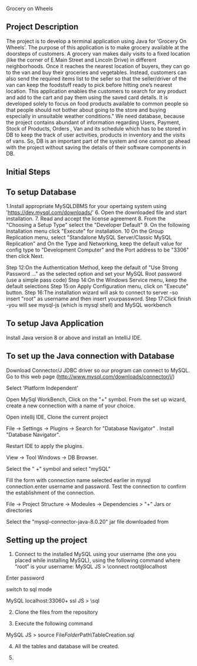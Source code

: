 Grocery on Wheels


Project Description
-----------------------------
The project is to develop a terminal application using Java for ‘Grocery On Wheels’. The purpose of this
application is to make grocery available at the doorsteps of customers. A grocery van makes daily visits
to a fixed location (like the corner of E.Main Street and Lincoln Drive) in different neighborhoods. Once
it reaches the nearest location of buyers, they can go to the van and buy their groceries and vegetables.
Instead, customers can also send the required items list to the seller so that the seller/driver of the van can
keep the foodstuff ready to pick before hitting one’s nearest location.
This application enables the customers to search for any product and add to the cart and pay them using the
saved card details. It is developed solely to focus on food products available to common people so that
people should not bother about going to the store and buying especially in unsuitable weather conditions."
We need database, because the project contains abundant of information regarding Users, Payment, Stock
of Products, Orders , Van and its schedule which has to be stored in DB to keep the track of user activities,
products in inventory and the visits of vans. So, DB is an important part of the system and one cannot go
ahead with the project without saving the details of their software components in DB.

Initial Steps
------------

To setup Database
-------------------
1.Install appropriate MySQLDBMS for your opertaing system using 'https://dev.mysql.com/downloads/'
6. Open the downloaded file and start installation. 
7. Read and accept the license agreement
8. From the "Choosing a Setup Type" select the "Developer Default"
9. On the following Installation menu click "Execute" for installation.
10 On the Group Replication menu, select "Standalone MySQL Server/Classic MySQL Replication" and On the Type and Networking, 
keep the default value for config type to "Development Computer" and the Port address to be "3306" then click Next.

Step 12:On the Authentication Method, keep the default of "Use Strong Password ..." as the selected option and set your MySQL Root password (use a simple pass code) 
Step 14:On the Windows Service menu, keep the default selections
Step 15:on Apply Configuration menu, click on "Execute" button.
Step 16:The installation wizard will ask to connect to server -so insert "root" as username and then insert yourpassword.
Step 17:Click finish -you will see mysql-js (which is mysql shell) and MySQL workbench



To setup Java Application
----------------------------
Install Java version 8 or above and install an IntelliJ IDE.

To set up the Java connection with Database
-----------------------------------------------

Download Connector/J JDBC driver so our program can connect to MySQL. Go to this web page (http://www.mysql.com/downloads/connector/j/)

Select 'Platform Independent'

Open MySql WorkBench, Click on the "+" symbol.
From the set up wizard,  create a new connection with a name of your choice.

Open intellij IDE, Clone the current project

File -> Settings -> Plugins -> Search for "Database Navigator" . Install "Database Navigator".

Restart IDE to apply the plugins.

View -> Tool Windows -> DB Browser.

Select the " +" symbol and select "mySQL" 

Fill the form with connection name selected earlier in mysql connection.enter username and password.
Test the connection to confirm the establishment of the connection.

File -> Project Structure -> Modeules -> Dependencies > "+" Jars or directories 

Select the "mysql-connector-java-8.0.20" jar file downloaded from 



Setting up the project
----------------------
1. Connect to the installed MySQL using your username (the one you placed while installing MySQL), using the following command where “root” is your username: 
 MySQL  JS > \connect root@localhost

Enter password

switch to sql mode

 MySQL  localhost:33060+ ssl  JS > \sql

2. Clone the files from the repository

3. Execute the following command

 MySQL  JS > source File$Folder$Path\TableCreation.sql

4. All the tables and database will be created.

5. 
